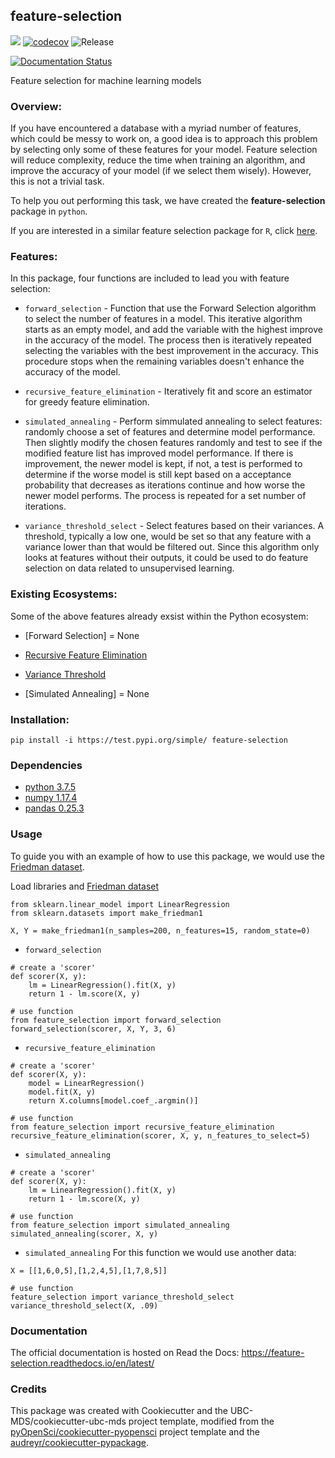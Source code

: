 ## feature-selection

![](https://github.com/UBC-MDS/feature-selection/workflows/build/badge.svg) [![codecov](https://codecov.io/gh/UBC-MDS/feature-selection/branch/master/graph/badge.svg)](https://codecov.io/gh/UBC-MDS/feature-selection) ![Release](https://github.com/UBC-MDS/feature-selection/workflows/Release/badge.svg)

[![Documentation Status](https://readthedocs.org/projects/feature-selection/badge/?version=latest)](https://feature-selection.readthedocs.io/en/latest/?badge=latest)

Feature selection for machine learning models

### Overview:
If you have encountered a database with a myriad number of features, which could be messy to work on, a good idea is to approach this problem by selecting only some of these features for your model. Feature selection will reduce complexity, reduce the time when training an algorithm, and improve the accuracy of your model (if we select them wisely). However, this is not a trivial task.

To help you out performing this task, we have created the **feature-selection** package in `python`.

If you are interested in a similar feature selection package for `R`, click [here](https://github.com/UBC-MDS/feature-selection-r).

### Features:
In this package, four functions are included to lead you with feature selection:

- `forward_selection` - Function that use the Forward Selection algorithm to select the number of features in a model. This iterative algorithm starts as an empty model, and add the variable with the highest improve in the accuracy of the model. The process then is iteratively repeated selecting the variables with the best improvement in the accuracy. This procedure stops when the remaining variables doesn't enhance the accuracy of the model.  

- `recursive_feature_elimination` - Iteratively fit and score an estimator for greedy feature elimination.

- `simulated_annealing` - Perform simmulated annealing to select features: randomly choose a set of features and determine model performance. Then slightly modify the chosen features randomly and test to see if the modified feature list has improved model performance. If there is improvement, the newer model is kept, if not, a test is performed to determine if the worse model is still kept based on a acceptance probability that decreases as iterations continue and how worse the newer model performs. The process is repeated for a set number of iterations.

- `variance_threshold_select` - Select features based on their variances. A threshold, typically a low one, would be set so that any feature with a variance lower than that would be filtered out. Since this algorithm only looks at features without their outputs, it could be used to do feature selection on data related to unsupervised learning.

### Existing Ecosystems:
Some of the above features already exsist within the Python ecosystem:

- [Forward Selection] = None

- [Recursive Feature Elimination](https://scikit-learn.org/stable/modules/generated/sklearn.feature_selection.RFE.html)

- [Variance Threshold](https://scikit-learn.org/stable/modules/generated/sklearn.feature_selection.VarianceThreshold.html)

- [Simulated Annealing] = None


### Installation:

```
pip install -i https://test.pypi.org/simple/ feature-selection
```

### Dependencies

- [python 3.7.5](https://www.python.org/downloads/release/python-375/)
- [numpy 1.17.4](https://numpy.org/)
- [pandas 0.25.3](https://pandas.pydata.org/getpandas.html)

### Usage

To guide you with an example of how to use this package, we would use the [Friedman dataset](https://scikit-learn.org/stable/modules/generated/sklearn.datasets.make_friedman1.html).

Load libraries and [Friedman dataset](https://scikit-learn.org/stable/modules/generated/sklearn.datasets.make_friedman1.html)
```
from sklearn.linear_model import LinearRegression
from sklearn.datasets import make_friedman1

X, Y = make_friedman1(n_samples=200, n_features=15, random_state=0)
```

- `forward_selection`
```
# create a 'scorer'
def scorer(X, y):
    lm = LinearRegression().fit(X, y)
    return 1 - lm.score(X, y)

# use function
from feature_selection import forward_selection
forward_selection(scorer, X, Y, 3, 6)
```

- `recursive_feature_elimination`
```
# create a 'scorer'
def scorer(X, y):
    model = LinearRegression()
    model.fit(X, y)
    return X.columns[model.coef_.argmin()]

# use function
from feature_selection import recursive_feature_elimination
recursive_feature_elimination(scorer, X, y, n_features_to_select=5)
```

- `simulated_annealing`
```
# create a 'scorer'
def scorer(X, y):
    lm = LinearRegression().fit(X, y)
    return 1 - lm.score(X, y)

# use function
from feature_selection import simulated_annealing
simulated_annealing(scorer, X, y)
```

- `simulated_annealing`
For this function we would use another data:
```
X = [[1,6,0,5],[1,2,4,5],[1,7,8,5]]

# use function
feature_selection import variance_threshold_select
variance_threshold_select(X, .09)
```



### Documentation
The official documentation is hosted on Read the Docs: <https://feature-selection.readthedocs.io/en/latest/>

### Credits
This package was created with Cookiecutter and the UBC-MDS/cookiecutter-ubc-mds project template, modified from the [pyOpenSci/cookiecutter-pyopensci](https://github.com/pyOpenSci/cookiecutter-pyopensci) project template and the [audreyr/cookiecutter-pypackage](https://github.com/audreyr/cookiecutter-pypackage).
